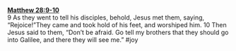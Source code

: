 **[Matthew 28:9-10](http://www.blueletterbible.org/search/preSearch.cfm?Criteria=Matthew+28.9-10&t=NIV)**  
9 As they went to tell his disciples, behold, Jesus met them, saying, “Rejoice!”They came and took hold of his feet, and worshiped him. 10 Then Jesus said to them, “Don’t be afraid. Go tell my brothers that they should go into Galilee, and there they will see me.” #joy